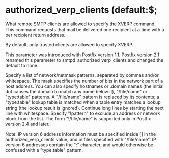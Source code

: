 # authorized_verp_clients (default:$; 

 What remote SMTP clients are allowed to specify the XVERP command.
This command requests that mail be delivered one recipient at a
time with a per recipient return address.  

 By default, only trusted clients are allowed to specify XVERP.


 This parameter was introduced with Postfix version 1.1.  Postfix
version 2.1 renamed this parameter to smtpd_authorized_verp_clients
and changed the default to none. 

 Specify a list of network/netmask patterns, separated by commas
and/or whitespace. The mask specifies the number of bits in the
network part of a host address. You can also specify hostnames or
.domain names (the initial dot causes the domain to match any name
below it),  "/file/name" or "type:table" patterns.  A "/file/name"
pattern is replaced by its contents; a "type:table" lookup table
is matched when a table entry matches a lookup string (the lookup
result is ignored).  Continue long lines by starting the next line
with whitespace. Specify "!pattern" to exclude an address or network
block from the list. The form "!/file/name" is supported only in
Postfix version 2.4 and later. 

 Note: IP version 6 address information must be specified inside
[] in the authorized_verp_clients value, and in files
specified with "/file/name".  IP version 6 addresses contain the
":" character, and would otherwise be confused with a "type:table"
pattern.  


